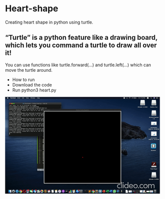 # Heart-shape
Creating heart shape in python using turtle.

## “Turtle” is a python feature like a drawing board, which lets you command a turtle to draw all over it!

You can use functions like turtle.forward(...) and turtle.left(...) which can move the turtle around.
- How to run 
- Download the code
- Run python3 heart.py

![](ezgif.com-video-to-gif.gif)

